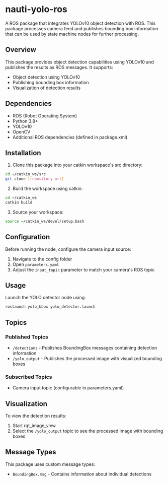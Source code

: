 # nauti-yolo-ros

A ROS package that integrates YOLOv10 object detection with ROS. This package processes camera feed and publishes bounding box information that can be used by state machine nodes for further processing.

## Overview

This package provides object detection capabilities using YOLOv10 and publishes the results as ROS messages. It supports:
- Object detection using YOLOv10
- Publishing bounding box information
- Visualization of detection results

## Dependencies

- ROS (Robot Operating System)
- Python 3.8+
- YOLOv10
- OpenCV
- Additional ROS dependencies (defined in package.xml)

## Installation

1. Clone this package into your catkin workspace's src directory:
```bash
cd ~/catkin_ws/src
git clone [repository-url]
```

2. Build the workspace using catkin:
```bash
cd ~/catkin_ws
catkin build
```

3. Source your workspace:
```bash
source ~/catkin_ws/devel/setup.bash
```

## Configuration

Before running the node, configure the camera input source:

1. Navigate to the config folder
2. Open `parameters.yaml`
3. Adjust the `input_topic` parameter to match your camera's ROS topic

## Usage

Launch the YOLO detector node using:

```bash
roslaunch yolo_bbox yolo_detector.launch
```

## Topics

### Published Topics
- `/detections` - Publishes BoundingBox messages containing detection information
- `/yolo_output` - Publishes the processed image with visualized bounding boxes

### Subscribed Topics
- Camera input topic (configurable in parameters.yaml)

## Visualization

To view the detection results:
1. Start rqt_image_view
2. Select the `/yolo_output` topic to see the processed image with bounding boxes

## Message Types

This package uses custom message types:
- `BoundingBox.msg` - Contains information about individual detections
